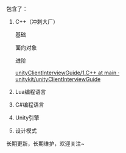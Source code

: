 # 
包含了：

1. C++（冲刺大厂）

   基础

   面向对象

   进阶

   [unityClientInterviewGuide/1.C++ at main · unitykit/unityClientInterviewGuide](https://github.com/unitykit/unityClientInterviewGuide/tree/main/1.C%2B%2B)

2. Lua编程语言

   

3. C#编程语言

   

4. Unity引擎

   

5. 设计模式



长期更新，长期维护，欢迎关注~
